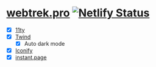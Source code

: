 # [webtrek.pro](http://webtrek.pro/) [![Netlify Status](https://api.netlify.com/api/v1/badges/c0189087-fa8f-4271-b20e-1843baf64b51/deploy-status)](https://app.netlify.com/sites/webtrek-pro/deploys)

- [x] [11ty](https://11ty.dev)
- [x] [Twind](https://twind.style)
    - [x] Auto dark mode
- [x] [Iconify](https://iconify.design/)
- [x] [instant.page](https://instant.page)
